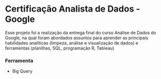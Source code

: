 # Certificação Analista de Dados - Google
Esse projeto foi a realização da entrega final do curso Análise de Dados do Google, na qual foram abordados assuntos para aprender as principais habilidades analíticas (limpeza, análise e visualização de dados) e ferramentas (planilhas, SQL, programação R, Tableau)
### Ferramenta
  * Big Query

